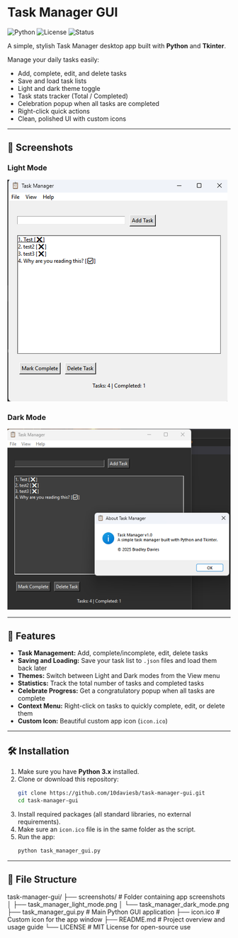 # Task Manager GUI

![Python](https://img.shields.io/badge/Python-3.8%2B-blue?logo=python&logoColor=white)
![License](https://img.shields.io/badge/License-MIT-green)
![Status](https://img.shields.io/badge/Status-Active-brightgreen)

A simple, stylish Task Manager desktop app built with **Python** and **Tkinter**.

Manage your daily tasks easily:
- Add, complete, edit, and delete tasks
- Save and load task lists
- Light and dark theme toggle
- Task stats tracker (Total / Completed)
- Celebration popup when all tasks are completed
- Right-click quick actions
- Clean, polished UI with custom icons

---

## 📸 Screenshots

### Light Mode

![Light Mode](screenshots/Lightmode.png)

### Dark Mode

![Dark Mode](screenshots/Darkmode.png)

---

## 🚀 Features

- **Task Management:** Add, complete/incomplete, edit, delete tasks
- **Saving and Loading:** Save your task list to `.json` files and load them back later
- **Themes:** Switch between Light and Dark modes from the View menu
- **Statistics:** Track the total number of tasks and completed tasks
- **Celebrate Progress:** Get a congratulatory popup when all tasks are complete
- **Context Menu:** Right-click on tasks to quickly complete, edit, or delete them
- **Custom Icon:** Beautiful custom app icon (`icon.ico`)

---

## 🛠 Installation

1. Make sure you have **Python 3.x** installed.
2. Clone or download this repository:
    ```bash
    git clone https://github.com/10daviesb/task-manager-gui.git
    cd task-manager-gui
    ```
3. Install required packages (all standard libraries, no external requirements).
4. Make sure an `icon.ico` file is in the same folder as the script.
5. Run the app:
    ```bash
    python task_manager_gui.py
    ```

---

## 📄 File Structure

task-manager-gui/ 
├── screenshots/                            # Folder containing app screenshots 
│ ├── task_manager_light_mode.png 
│ └── task_manager_dark_mode.png 
├── task_manager_gui.py                     # Main Python GUI application 
├── icon.ico                                # Custom icon for the app window 
├── README.md                               # Project overview and usage guide 
└── LICENSE                                 # MIT License for open-source use